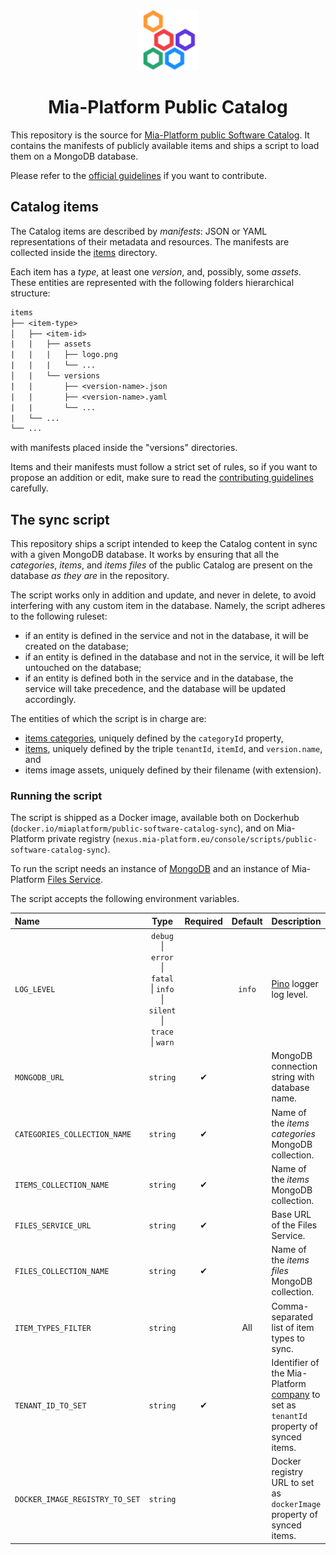 <div align="center">
  <a href=https://www.mia-platform.eu/>
  <img alt="logo" src="./public/mia-platform-logo.png" height="96">
</a>

# Mia-Platform Public Catalog

</div>

This repository is the source for [Mia-Platform public Software Catalog](https://docs.mia-platform.eu/docs/software-catalog/overview). It contains the manifests of publicly available items and ships a script to load them on a MongoDB database.

Please refer to the [official guidelines](./CONTRIBUTING.md) if you want to contribute.

## Catalog items

The Catalog items are described by *manifests*: JSON or YAML representations of their metadata and resources. The manifests are collected inside the [items](./items/) directory.

Each item has a *type*, at least one *version*, and, possibly, some *assets*. These entities are represented with the following folders hierarchical structure:

```txt
items
├── <item-type>
│   ├── <item-id>
|   |   ├── assets
|   |   |   ├── logo.png
|   |   |   └── ...
│   |   └── versions
|   |       ├── <version-name>.json
|   |       ├── <version-name>.yaml
|   |       └── ...
|   └── ...
└── ...
```

with manifests placed inside the "versions" directories.

Items and their manifests must follow a strict set of rules, so if you want to propose an addition or edit, make sure to read the [contributing guidelines](./CONTRIBUTING.md) carefully.

## The sync script

This repository ships a script intended to keep the Catalog content in sync with a given MongoDB database. It works by ensuring that all the *categories*, *items*, and *items files* of the public Catalog are present on the database *as they are* in the repository.

The script works only in addition and update, and never in delete, to avoid interfering with any custom item in the database. Namely, the script adheres to the following ruleset:

- if an entity is defined in the service and not in the database, it will be created on the database;
- if an entity is defined in the database and not in the service, it will be left untouched on the database;
- if an entity is defined both in the service and in the database, the service will take precedence, and the database will be updated accordingly.

The entities of which the script is in charge are:

- [items categories](./assets/categories.json), uniquely defined by the `categoryId` property,
- [items](./items), uniquely defined by the triple `tenantId`, `itemId`, and `version.name`, and
- items image assets, uniquely defined by their filename (with extension).

### Running the script

The script is shipped as a Docker image, available both on Dockerhub (`docker.io/miaplatform/public-software-catalog-sync`), and on Mia-Platform private registry (`nexus.mia-platform.eu/console/scripts/public-software-catalog-sync`).

To run the script needs an instance of [MongoDB](https://www.mongodb.com/) and an instance of Mia-Platform [Files Service](https://docs.mia-platform.eu/docs/runtime_suite/files-service/configuration).

The script accepts the following environment variables.

| Name                           |                                   Type                                   | Required | Default | Description                                                                                                                                                       |
| :----------------------------- | :----------------------------------------------------------------------: | :------: | :-----: | :---------------------------------------------------------------------------------------------------------------------------------------------------------------- |
| `LOG_LEVEL`                    | `debug` \| `error` \| `fatal` \| `info` \| `silent` \| `trace` \| `warn` |          | `info`  | [Pino](https://github.com/pinojs/pino) logger log level.                                                                                                          |
| `MONGODB_URL`                  |                                 `string`                                 |    ✔     |         | MongoDB connection string with database name.                                                                                                                     |
| `CATEGORIES_COLLECTION_NAME`   |                                 `string`                                 |    ✔     |         | Name of the *items categories* MongoDB collection.                                                                                                                |
| `ITEMS_COLLECTION_NAME`        |                                 `string`                                 |    ✔     |         | Name of the *items* MongoDB collection.                                                                                                                           |
| `FILES_SERVICE_URL`            |                                 `string`                                 |    ✔     |         | Base URL of the Files Service.                                                                                                                                    |
| `FILES_COLLECTION_NAME`        |                                 `string`                                 |    ✔     |         | Name of the *items files* MongoDB collection.                                                                                                                     |
| `ITEM_TYPES_FILTER`            |                                 `string`                                 |          |   All   | Comma-separated list of item types to sync.                                                                                                                       |
| `TENANT_ID_TO_SET`             |                                 `string`                                 |    ✔     |         | Identifier of the Mia-Platform [company](https://docs.mia-platform.eu/docs/console/company-configuration/overview) to set as `tenantId` property of synced items. |
| `DOCKER_IMAGE_REGISTRY_TO_SET` |                                 `string`                                 |          |         | Docker registry URL to set as `dockerImage` property of synced items.                                                                                             |
